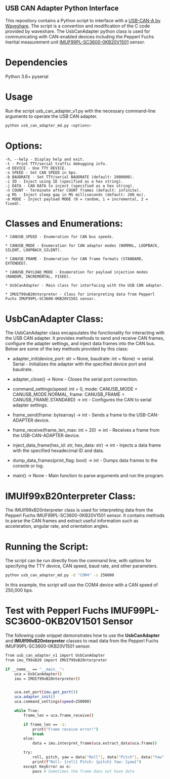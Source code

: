 ## USB CAN Adapter Python Interface
This repository contains a Python script to interface with a [USB-CAN-A  by Waveshare](https://www.waveshare.com/wiki/USB-CAN-A). The script is a convertion and modification of the C code provided by waveshare.
The UsbCanAdapter python class is used for communicating with CAN-enabled devices including the Pepperl Fuchs Inertial measurement unit [IMUF99PL-SC3600-0KB20V1501](https://www.pepperl-fuchs.com/global/en/classid_6422.htm?view=productdetails&prodid=102520) sensor.

# Dependencies
Python 3.6+
pyserial

# Usage
Run the script usb_can_adapter_v1.py with the necessary command-line arguments to operate the USB CAN adapter.

```bash
python usb_can_adapter_md.py <options>
```

# Options:
    -h, --help - Display help and exit.
    -t - Print TTY/serial traffic debugging info.
    -d DEVICE - Use TTY DEVICE.
    -s SPEED - Set CAN SPEED in bps.
    -b BAUDRATE - Set TTY/serial BAUDRATE (default: 2000000).
    -i ID - Inject using ID (specified as a hex string).
    -j DATA - CAN DATA to inject (specified as a hex string).
    -n COUNT - Terminate after COUNT frames (default: infinite).
    -g MS - Inject sleep gap in MS milliseconds (default: 200 ms).
    -m MODE - Inject payload MODE (0 = random, 1 = incremental, 2 = fixed).

# Classes and Enumerations:
    * CANUSB_SPEED - Enumeration for CAN bus speeds.

    * CANUSB_MODE - Enumeration for CAN adapter modes (NORMAL, LOOPBACK, SILENT, LOOPBACK_SILENT).

    * CANUSB_FRAME - Enumeration for CAN frame formats (STANDARD, EXTENDED).

    * CANUSB_PAYLOAD_MODE - Enumeration for payload injection modes (RANDOM, INCREMENTAL, FIXED).

    * UsbCanAdapter - Main class for interfacing with the USB CAN adapter.

    * IMUIf99xB20nterpreter - Class for interpreting data from Pepperl Fuchs IMUF99PL-SC3600-0KB20V1501 sensor.

# UsbCanAdapter Class:
The UsbCanAdapter class encapsulates the functionality for interacting with the USB CAN adapter. It provides methods to send and receive CAN frames, configure the adapter settings, and inject data frames into the CAN bus. Below are some of the key methods provided by this class:

* adapter_init(device_port: str = None, baudrate: int = None) -> serial.
Serial - Initializes the adapter with the specified device port and baudrate.
* adapter_close() -> None - Closes the serial port connection.

* command_settings(speed: int = 0, mode: CANUSB_MODE = CANUSB_MODE.NORMAL, frame: CANUSB_FRAME = CANUSB_FRAME.STANDARD) -> int - Configures the CAN to serial adapter settings.

* frame_send(frame: bytearray) -> int - Sends a frame to the USB-CAN-ADAPTER device.

* frame_receive(frame_len_max: int = 20) -> int - Receives a frame from the USB-CAN-ADAPTER device.

* inject_data_frame(hex_id: str, hex_data: str) -> int - Injects a data frame with the specified hexadecimal ID and data.

* dump_data_frames(print_flag: bool) -> int - Dumps data frames to the console or log.

* main() -> None - Main function to parse arguments and run the program.

# IMUIf99xB20nterpreter Class:
The IMUIf99xB20nterpreter class is used for interpreting data from the Pepperl Fuchs IMUF99PL-SC3600-0KB20V1501 sensor. It contains methods to parse the CAN frames and extract useful information such as acceleration, angular rate, and orientation angles.

# Running the Script:
The script can be run directly from the command line, with options for specifying the TTY device, CAN speed, baud rate, and other parameters.

```bash
python usb_can_adapter_md.py -d "COM4" -s 250000
```
In this example, the script will use the COM4 device with a CAN speed of 250,000 bps.

# Test with Pepperl Fuchs IMUF99PL-SC3600-0KB20V1501 Sensor
The following code snippet demonstrates how to use the **UsbCanAdapter** and **IMUIf99xB20nterpreter** classes to read data from the Pepperl Fuchs IMUF99PL-SC3600-0KB20V1501 sensor.

```bash
from usb_can_adapter_v1 import UsbCanAdapter
from imu_f99xB20 import IMUIf99xB20nterpreter

if __name__ == "__main__":
    uca = UsbCanAdapter()
    imu = IMUIf99xB20nterpreter()


    uca.set_port(imu.get_port())
    uca.adapter_init()
    uca.command_settings(speed=250000)

    while True:
        frame_len = uca.frame_receive()

        if frame_len == -1:
            print("Frame receive error!")
            break
        else:
            data = imu.interpret_frame(uca.extract_data(uca.frame))

        try:
            roll, pitch, yaw = data["Roll"], data["Pitch"], data["Yaw"]
            print(f"Roll: {roll} Pitch: {pitch} Yaw: {yaw}")
        except KeyError as e:
            pass # Sometimes the frame does not have data

```